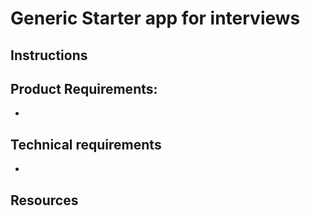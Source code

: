 # Generic Starter app for interviews

## Instructions

## Product Requirements:
- 

## Technical requirements
- 

## Resources

